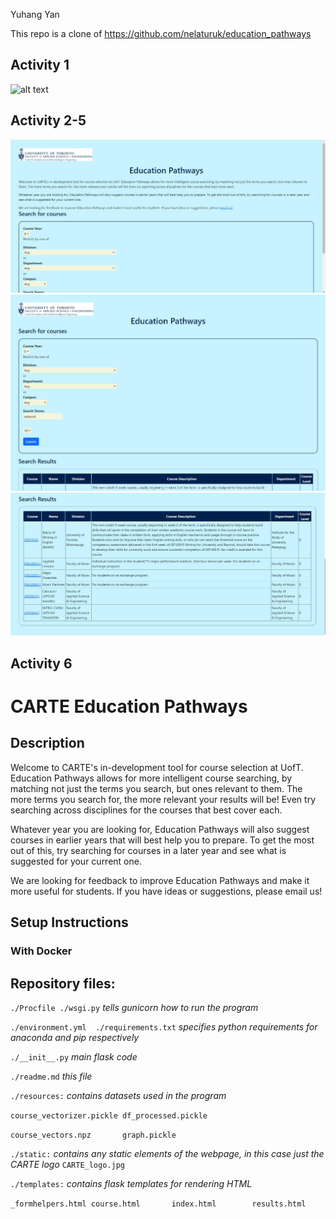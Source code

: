 Yuhang Yan

This repo is a clone of https://github.com/nelaturuk/education_pathways

## Activity 1
![alt text](https://github.com/Hoowolf/ECE444-F2021-Lab3/blob/main/screenshot/act1.png)

## Activity 2-5
![alt text](https://github.com/Hoowolf/ECE444-F2021-Lab5/blob/styling-practice/screenshot/homepage.jpg)
![alt text](https://github.com/Hoowolf/ECE444-F2021-Lab5/blob/styling-practice/screenshot/resultform.jpg)
![alt text](https://github.com/Hoowolf/ECE444-F2021-Lab5/blob/styling-practice/screenshot/resulttable.jpg)

## Activity 6

# CARTE Education Pathways

## Description
Welcome to CARTE's in-development tool for course selection at UofT. Education Pathways allows for more intelligent course searching, by matching not just the terms you search, but ones relevant to them. The more terms you search for, the more relevant your results will be! Even try searching across disciplines for the courses that best cover each.

Whatever year you are looking for, Education Pathways will also suggest courses in earlier years that will best help you to prepare. To get the most out of this, try searching for courses in a later year and see what is suggested for your current one.

We are looking for feedback to improve Education Pathways and make it more useful for students. If you have ideas or suggestions, please email us!

## Setup Instructions

### With Docker



## Repository files:

`./Procfile ./wsgi.py` *tells gunicorn how to run the program*

`./environment.yml  ./requirements.txt` *specifies python requirements for anaconda and pip respectively*

`./__init__.py` *main flask code*

`./readme.md` *this file*

`./resources:` *contains datasets used in the program*

`course_vectorizer.pickle df_processed.pickle`

`course_vectors.npz       graph.pickle`

`./static:` *contains any static elements of the webpage, in this case just the CARTE logo*
`CARTE_logo.jpg`

`./templates:` *contains flask templates for rendering HTML*

`_formhelpers.html course.html       index.html        results.html`
